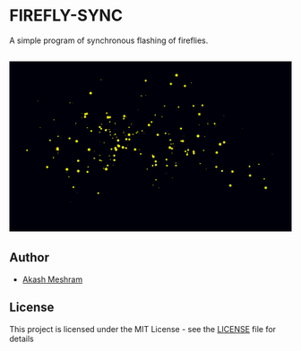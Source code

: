 # FIREFLY-SYNC
A simple program of synchronous flashing of fireflies.

## <p align="center"><img src="./firefly.gif"></p>

## Author
*  [Akash Meshram](https://github.com/akashmeshram)

## License
This project is licensed under the MIT License - see the [LICENSE](./LICENSE) file for details

